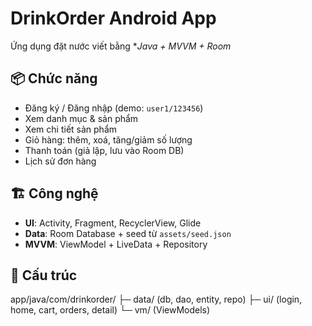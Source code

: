 
# DrinkOrder Android App

Ứng dụng đặt nước viết bằng **Java + MVVM + Room*
## 📦 Chức năng
- Đăng ký / Đăng nhập (demo: `user1/123456`)
- Xem danh mục & sản phẩm
- Xem chi tiết sản phẩm
- Giỏ hàng: thêm, xoá, tăng/giảm số lượng
- Thanh toán (giả lập, lưu vào Room DB)
- Lịch sử đơn hàng

## 🏗️ Công nghệ
- **UI**: Activity, Fragment, RecyclerView, Glide  
- **Data**: Room Database + seed từ `assets/seed.json`  
- **MVVM**: ViewModel + LiveData + Repository

## 📂 Cấu trúc
app/java/com/drinkorder/
 ├─ data/ (db, dao, entity, repo)
 ├─ ui/   (login, home, cart, orders, detail)
 └─ vm/   (ViewModels)







